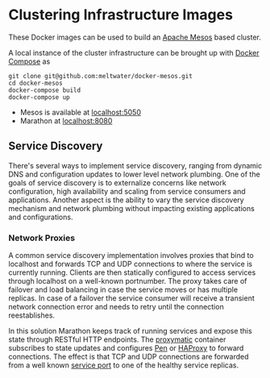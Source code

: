 # Clustering Infrastructure Images
These Docker images can be used to build an [Apache Mesos](http://mesos.apache.org/) based cluster. 

A local instance of the cluster infrastructure can be brought up with [Docker Compose](http://docs.docker.com/compose/) as

```
git clone git@github.com:meltwater/docker-mesos.git
cd docker-mesos
docker-compose build
docker-compose up
```

 * Mesos is available at [localhost:5050](http://localhost:5050)
 * Marathon at [localhost:8080](http://localhost:8080)

## Service Discovery
There's several ways to implement service discovery, ranging from dynamic DNS and configuration updates to lower level network 
plumbing. One of the goals of service discovery is to externalize concerns like network configuration, high availability and 
scaling from service consumers and applications. Another aspect is the ability to vary the service discovery mechanism and 
network plumbing without impacting existing applications and configurations.

### Network Proxies
A common service discovery implementation involves proxies that bind to localhost and forwards TCP and UDP connections to 
where the service is currently running. Clients are then statically configured to access services through localhost on a 
well-known portnumber. The proxy takes care of failover and load balancing in case the service moves or has multiple 
replicas. In case of a failover the service consumer will receive a transient network connection error and needs to retry 
until the connection reestablishes.

In this solution Marathon keeps track of running services and expose this state through RESTful HTTP endpoints. The 
[proxymatic](https://github.com/meltwater/docker-proxymatic) container subscribes to state updates and 
configures [Pen](http://siag.nu/pen/) or [HAProxy](http://www.haproxy.org/) to forward connections. The effect is 
that TCP and UDP connections are forwarded from a well known [service port](http://mesosphere.com/docs/getting-started/service-discovery/) 
to one of the healthy service replicas.
